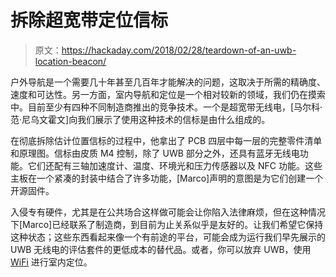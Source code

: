 # 拆除超宽带定位信标

> 原文：<https://hackaday.com/2018/02/28/teardown-of-an-uwb-location-beacon/>

户外导航是一个需要几十年甚至几百年才能解决的问题，这取决于所需的精确度、速度和可达性。另一方面，室内导航和定位是一个相对较新的领域，我们仍在摸索中。目前至少有四种不同制造商推出的竞争技术。一个是超宽带无线电，[马尔科·范·尼乌文霍文]向我们展示了使用这种技术的信标是由什么组成的。

在彻底拆除估计位置信标的过程中，他拿出了 PCB 四层中每一层的完整零件清单和原理图。信标由皮质 M4 控制，除了 UWB 部分之外，还具有蓝牙无线电功能。它们还配有三轴加速度计、温度、环境光和压力传感器以及 NFC 功能。这些主板在一个紧凑的封装中结合了许多功能，[Marco]声明的意图是为它们创建一个开源固件。

入侵专有硬件，尤其是在公共场合这样做可能会让你陷入法律麻烦，但在这种情况下[Marco]已经联系了制造商，到目前为止关系似乎是友好的。让我们希望它保持这种状态；这些东西看起来像一个有前途的平台，可能会成为运行我们早先展示的 UWB 无线电的评估套件的更低成本的替代品。或者，你可以放弃 UWB，使用 [WiFi](https://hackaday.com/2015/09/22/hackaday-prize-best-product-wifi-location-services/) 进行室内定位。